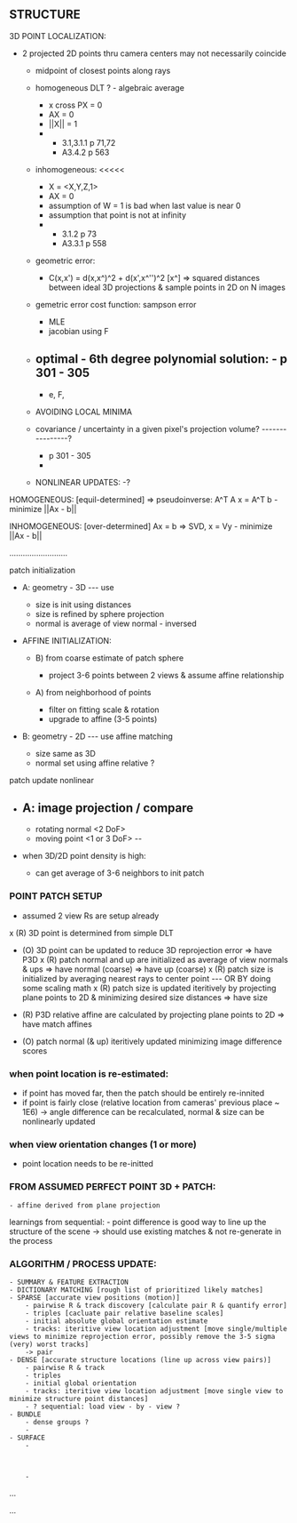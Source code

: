 ## STRUCTURE


3D POINT LOCALIZATION:


- 2 projected 2D points thru camera centers may not necessarily coincide
	- midpoint of closest points along rays
	- homogeneous DLT ? - algebraic average
		- x cross PX = 0
		- AX = 0
		- ||X|| = 1
		- 
			- 3.1,3.1.1 p 71,72
			- A3.4.2 p 563
	- inhomogeneous: <<<<< 
		- X = <X,Y,Z,1>
		- AX = 0
		- assumption of W = 1 is bad when last value is near 0
		- assumption that point is not at infinity
		- 
			- 3.1.2 p 73
			- A3.3.1 p 558
	- geometric error:
		- C(x,x') = d(x,x^)^2 + d(x',x^'')^2 [x^]
			=> squared distances between ideal 3D projections & sample points in 2D on N images
	- gemetric error cost function: sampson error
		- MLE
		- jacobian using F
	- optimal - 6th degree polynomial solution: - p 301 - 305
		- 
		- e, F, 


	- AVOIDING LOCAL MINIMA


	- covariance / uncertainty in a given pixel's projection volume?
		----------------?
		- p 301 - 305
		- 

	- NONLINEAR UPDATES:
		-?




HOMOGENEOUS: [equil-determined]
	=> pseudoinverse: A^T A x = A^T b
	- minimize ||Ax - b||

INHOMOGENEOUS: [over-determined]
	Ax = b
	=> SVD, x = Vy
	- minimize ||Ax - b||








..........................


patch initialization

- A: geometry - 3D --- use 
	- size is init using distances
	- size is refined by sphere projection
	- normal is average of view normal - inversed


- AFFINE INITIALIZATION:
	- B) from coarse estimate of patch sphere
		- project 3-6 points between 2 views & assume affine relationship

	- A) from neighborhood of points
		- filter on fitting scale & rotation
		- upgrade to affine (3-5 points)
	

- B: geometry - 2D --- use affine matching
	- size same as 3D
	- normal set using affine relative ?

patch update nonlinear

- A: image projection / compare
	- 
	- rotating normal <2 DoF>
	- moving point <1 or 3 DoF>
	-- 


- when 3D/2D point density is high:
	- can get average of 3-6 neighbors to init patch



### POINT PATCH SETUP
- assumed 2 view Rs are setup already

x (R) 3D point is determined from simple DLT 
- (O) 3D point can be updated to reduce 3D reprojection error
=> have P3D
x (R) patch normal and up are initialized as average of view normals & ups
=> have normal (coarse)
=> have up (coarse)
x (R) patch size is initialized by averaging nearest rays to center point --- OR BY doing some scaling math
x (R) patch size is updated iteritively by projecting plane points to 2D & minimizing desired size distances
=> have size
- (R) P3D relative affine are calculated by projecting plane points to 2D
=> have match affines

- (O) patch normal (& up) iteritively updated minimizing image difference scores



### when point location is re-estimated:
- if point has moved far, then the patch should be entirely re-innited
- if point is fairly close (relative location from cameras' previous place ~ 1E6) -> angle difference can be recalculated, normal & size can be nonlinearly updated


### when view orientation changes (1 or more)
- point location needs to be re-initted




### FROM ASSUMED PERFECT POINT 3D + PATCH:
	- affine derived from plane projection





learnings from sequential:
	- point difference is good way to line up the structure of the scene
	-> should use existing matches & not re-generate in the process



### ALGORITHM / PROCESS UPDATE:
	- SUMMARY & FEATURE EXTRACTION
	- DICTIONARY MATCHING [rough list of prioritized likely matches]
	- SPARSE [accurate view positions (motion)]
		- pairwise R & track discovery [calculate pair R & quantify error]
		- triples [cacluate pair relative baseline scales]
		- initial absolute global orientation estimate
		- tracks: iteritive view location adjustment [move single/multiple views to minimize reprojection error, possibly remove the 3-5 sigma (very) worst tracks]
		-> pair 
	- DENSE [accurate structure locations (line up across view pairs)]
		- pairwise R & track
		- triples
		- initial global orientation
		- tracks: iteritive view location adjustment [move single view to minimize structure point distances]
		- ? sequential: load view - by - view ?
	- BUNDLE
		- dense groups ?
		- 
	- SURFACE
		- 



		- 
		










...






...